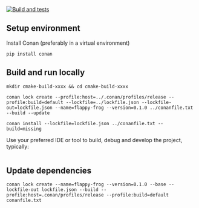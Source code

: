 [![Build and tests](https://github.com/jgsogo/flappy-frog/actions/workflows/ci.yml/badge.svg?event=push)](https://github.com/jgsogo/flappy-frog/actions/workflows/ci.yml)


## Setup environment

Install Conan (preferably in a virtual environment)
```
pip install conan
```

## Build and run locally

```
mkdir cmake-build-xxxx && cd cmake-build-xxxx
```

```
conan lock create --profile:host=../.conan/profiles/release --profile:build=default --lockfile=../lockfile.json --lockfile-out=lockfile.json --name=flappy-frog --version=0.1.0 ../conanfile.txt --build --update
```

```
conan install --lockfile=lockfile.json ../conanfile.txt --build=missing
```

Use your preferred IDE or tool to build, debug and develop the project, typically:

```

```

## Update dependencies

```
conan lock create --name=flappy-frog --version=0.1.0 --base --lockfile-out lockfile.json --build --profile:host=.conan/profiles/release --profile:build=default conanfile.txt
```

